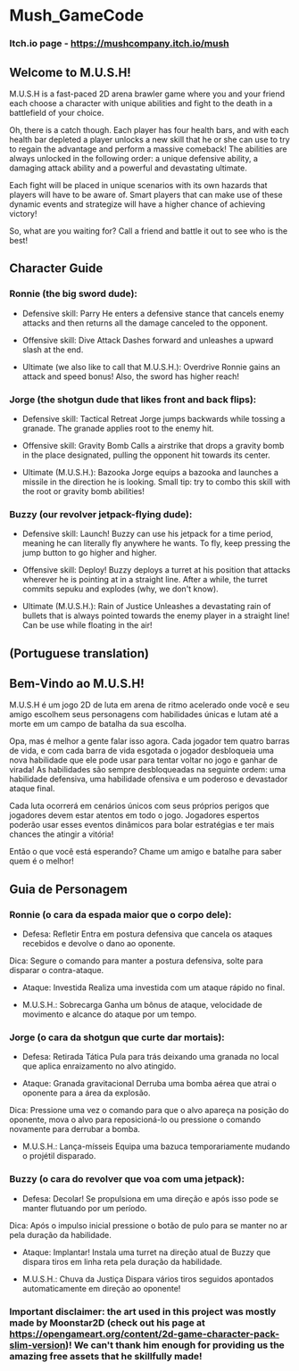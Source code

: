 # Mush_GameCode

### Itch.io page - https://mushcompany.itch.io/mush

## Welcome to M.U.S.H!
M.U.S.H is a fast-paced 2D arena brawler game where you and your friend each choose a character with unique abilities and fight to the death in a battlefield of your choice. 

Oh, there is a catch though. Each player has four health bars, and with each health bar depleted a player unlocks a new skill that he or she can use to try to regain the advantage and perform a massive comeback! The abilities are always unlocked in the following order: a unique defensive ability, a damaging attack ability and a powerful and devastating ultimate. 

Each fight will be placed in unique scenarios with its own hazards that players will have to be aware of.  Smart players that can make use of these dynamic events and strategize will have a higher chance of achieving victory! 

So, what are you waiting for? Call a friend and battle it out to see who is the best!



## Character Guide
### Ronnie (the big sword dude):
 - Defensive skill: Parry
He enters a defensive stance that cancels enemy attacks and then returns all the damage canceled to the opponent.

 - Offensive skill: Dive Attack
Dashes forward and unleashes a upward slash at the end.

 - Ultimate (we also like to call that M.U.S.H.): Overdrive 
Ronnie gains an attack and speed bonus! Also, the sword has higher reach!



### Jorge (the shotgun dude that likes front and back flips):
 - Defensive skill: Tactical Retreat
Jorge jumps backwards while tossing a granade. The granade applies root to the enemy hit.

 - Offensive skill: Gravity Bomb 
Calls a airstrike that drops a gravity bomb in the place designated, pulling the opponent hit towards its center.

 - Ultimate (M.U.S.H.): Bazooka
Jorge equips a bazooka and launches a missile in the direction he is looking. Small tip: try to combo this skill with the root or gravity bomb abilities!



### Buzzy (our revolver jetpack-flying dude):
 - Defensive skill: Launch!
Buzzy can use his jetpack for a time period, meaning he can literally fly anywhere he wants. To fly, keep pressing the jump button to go higher and higher.

 - Offensive skill: Deploy!
Buzzy deploys a turret at his position that attacks wherever he is pointing at in a straight line. After a while, the turret commits sepuku and explodes (why, we don't know).

 - Ultimate (M.U.S.H.): Rain of Justice
Unleashes a devastating rain of bullets that is always pointed towards the enemy player in a straight line! Can be use while floating in the air!



## (Portuguese translation)
## Bem-Vindo ao M.U.S.H!
M.U.S.H é um jogo 2D de luta em arena de ritmo acelerado onde você e seu amigo escolhem seus personagens com habilidades únicas e lutam até a morte em um campo de batalha da sua escolha. 

Opa, mas é melhor a gente falar isso agora. Cada jogador tem quatro barras de vida, e com cada barra de vida esgotada o jogador desbloqueia uma nova habilidade que ele pode usar para tentar voltar no jogo e ganhar de virada! As habilidades são sempre desbloqueadas na seguinte ordem: uma habilidade defensiva, uma habilidade ofensiva e um poderoso e devastador ataque final.

Cada luta ocorrerá em cenários únicos com seus próprios perigos que jogadores devem estar atentos em todo o jogo. Jogadores espertos poderão usar esses eventos dinâmicos para bolar estratégias e ter mais chances the atingir a vitória!

Então o que você está esperando? Chame um amigo e batalhe para saber quem é o melhor!



## Guia de Personagem
### Ronnie (o cara da espada maior que o corpo dele):
 - Defesa: Refletir
Entra em postura defensiva que cancela os ataques recebidos e devolve o dano ao oponente.

Dica: Segure o comando para manter a postura defensiva, solte para disparar o contra-ataque.

 - Ataque: Investida
Realiza uma investida com um ataque rápido no final.

 - M.U.S.H.: Sobrecarga
Ganha um bônus de ataque, velocidade de movimento e alcance do ataque por um tempo.



### Jorge (o cara da shotgun que curte dar mortais):
 - Defesa: Retirada Tática
Pula para trás deixando uma granada no local que aplica enraizamento no alvo atingido.

 - Ataque: Granada gravitacional
Derruba uma bomba aérea que atrai o oponente para a área da explosão.

Dica: Pressione uma vez o comando para que o alvo apareça na posição do oponente, mova o alvo para reposicioná-lo ou pressione o comando novamente para derrubar a bomba.

 - M.U.S.H.: Lança-mísseis
Equipa uma bazuca temporariamente mudando o projétil disparado.



### Buzzy (o cara do revolver que voa com uma jetpack):
 - Defesa: Decolar!
Se propulsiona em uma direção e após isso pode se manter flutuando por um período.

Dica: Após o impulso inicial pressione o botão de pulo para se manter no ar pela duração da habilidade.

 - Ataque: Implantar!
Instala uma turret na direção atual de Buzzy que dispara tiros em linha reta pela duração da habilidade.

 - M.U.S.H.: Chuva da Justiça
Dispara vários tiros seguidos apontados automaticamente em direção ao oponente!



### Important disclaimer: the art used in this project was mostly made by Moonstar2D (check out his page at https://opengameart.org/content/2d-game-character-pack-slim-version)! We can't thank him enough for providing us the amazing free assets that he skillfully made!


